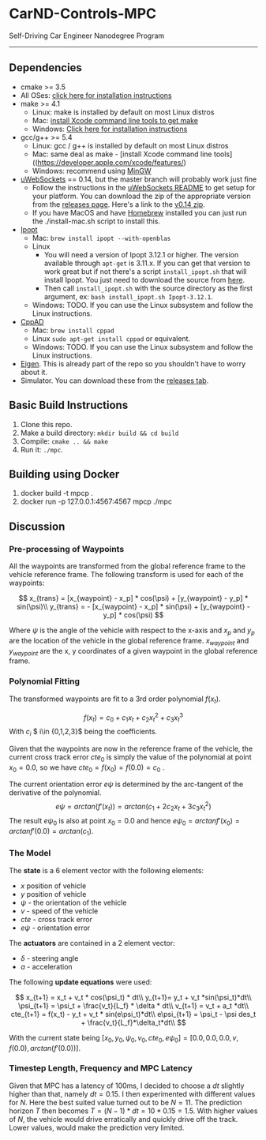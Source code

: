 # CarND-Controls-MPC
Self-Driving Car Engineer Nanodegree Program

---

## Dependencies

* cmake >= 3.5
 * All OSes: [click here for installation instructions](https://cmake.org/install/)
* make >= 4.1
  * Linux: make is installed by default on most Linux distros
  * Mac: [install Xcode command line tools to get make](https://developer.apple.com/xcode/features/)
  * Windows: [Click here for installation instructions](http://gnuwin32.sourceforge.net/packages/make.htm)
* gcc/g++ >= 5.4
  * Linux: gcc / g++ is installed by default on most Linux distros
  * Mac: same deal as make - [install Xcode command line tools]((https://developer.apple.com/xcode/features/)
  * Windows: recommend using [MinGW](http://www.mingw.org/)
* [uWebSockets](https://github.com/uWebSockets/uWebSockets) == 0.14, but the master branch will probably work just fine
  * Follow the instructions in the [uWebSockets README](https://github.com/uWebSockets/uWebSockets/blob/master/README.md) to get setup for your platform. You can download the zip of the appropriate version from the [releases page](https://github.com/uWebSockets/uWebSockets/releases). Here's a link to the [v0.14 zip](https://github.com/uWebSockets/uWebSockets/archive/v0.14.0.zip).
  * If you have MacOS and have [Homebrew](https://brew.sh/) installed you can just run the ./install-mac.sh script to install this.
* [Ipopt](https://projects.coin-or.org/Ipopt)
  * Mac: `brew install ipopt --with-openblas`
  * Linux
    * You will need a version of Ipopt 3.12.1 or higher. The version available through `apt-get` is 3.11.x. If you can get that version to work great but if not there's a script `install_ipopt.sh` that will install Ipopt. You just need to download the source from [here](https://www.coin-or.org/download/source/Ipopt/).
    * Then call `install_ipopt.sh` with the source directory as the first argument, ex: `bash install_ipopt.sh Ipopt-3.12.1`. 
  * Windows: TODO. If you can use the Linux subsystem and follow the Linux instructions.
* [CppAD](https://www.coin-or.org/CppAD/)
  * Mac: `brew install cppad`
  * Linux `sudo apt-get install cppad` or equivalent.
  * Windows: TODO. If you can use the Linux subsystem and follow the Linux instructions.
* [Eigen](http://eigen.tuxfamily.org/index.php?title=Main_Page). This is already part of the repo so you shouldn't have to worry about it.
* Simulator. You can download these from the [releases tab](https://github.com/udacity/CarND-MPC-Project/releases).



## Basic Build Instructions


1. Clone this repo.
2. Make a build directory: `mkdir build && cd build`
3. Compile: `cmake .. && make`
4. Run it: `./mpc`.

## Building using Docker

1. docker build -t mpcp .
2. docker run -p 127.0.0.1:4567:4567 mpcp ./mpc

## Discussion
### Pre-processing of Waypoints

All the waypoints are transformed from the global reference frame to the vehicle reference frame. The following transform is used for each of the waypoints:

$$
x_{trans} = [x_{waypoint} - x_p] * cos(\psi) + [y_{waypoint} - y_p] * sin(\psi)\\
y_{trans} = - [x_{waypoint} - x_p] * sin(\psi) + [y_{waypoint} - y_p] * cos(\psi)
$$

Where $\psi$ is the angle of the vehicle with respect to the x-axis and $x_p$ and $y_p$ are the location of the vehicle in the global reference frame. $x_{waypoint}$ and $y_{waypoint}$ are the x, y coordinates of a given waypoint in the global reference frame. 

### Polynomial Fitting

The transformed waypoints are fit to a 3rd order polynomial $f(x_t)$. 

$$
f(x_t) = c_0 + c_1x_t + c_2x_t^2 + c_3x_t^3
$$
With $c_i$ $ i\in \{0,1,2,3\}$ being the coefficients.

Given that the waypoints are now in the reference frame of the vehicle, the current cross track error $cte_0$ is simply the value of the polynomial at point $x_0= 0.0$, so we have  $cte_0 = f(x_0)=f(0.0)=c_0$ .  

The current orientation error $e \psi$ is determined by the arc-tangent of the derivative of the polynomial. 
$$
e \psi  =  arctan(f'(x_t)) = arctan(c_1 + 2c_2x_t + 3c_3x_t^2)
$$
The result $e \psi_0$ is also at point $x_0=0.0$ and hence $e \psi_0 = arctan f'(x_0)= arctan f'(0.0) = arctan (c_1)$.



### The Model

The **state** is a 6 element vector with the following elements: 
* $x$ position of vehicle
* $y$ position of vehicle
* $\psi$ - the orientation of the vehicle
* $v$ - speed of the vehicle
* $cte$ - cross track error
* $e \psi$ - orientation error


The **actuators** are contained in a 2 element vector:

* $\delta$ - steering angle
* $a$ - acceleration

The following **update equations** were used:



$$
x_{t+1} = x_t + v_t * cos(\psi_t) * dt\\
y_{t+1}= y_t + v_t *sin(\psi_t)*dt\\
\psi_{t+1} = \psi_t + \frac{v_t}{L_f} * \delta * dt\\
v_{t+1} = v_t + a_t *dt\\
cte_{t+1} = f(x_t) - y_t + v_t * sin(e\psi_t)*dt\\
e\psi_{t+1} = \psi_t - \psi des_t + \frac{v_t}{L_f}*\delta_t*dt\\
$$

With the current state being $[x_0,y_0,\psi_0,v_0,cte_0,e \psi_0] = [0.0,0.0,0.0,v, f(0.0),arctan(f'(0.0))]$.

### Timestep Length, Frequency and MPC Latency

Given that MPC has a latency of 100ms, I decided to choose a $dt$ slightly higher than that, namely $dt=0.15$. I then experimented with different values for $N$. Here the best suited value turned out to be $N=11$. The prediction horizon $T$ then becomes $T=(N-1) * dt=10*0.15=1.5$. With higher values of $N$, the vehicle would drive erratically and quickly drive off the track. Lower values, would make the prediction very limited.

